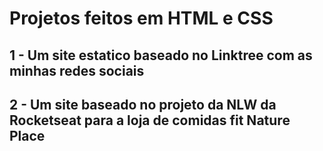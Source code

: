 # Projetos feitos em HTML e CSS
## 1 - Um site estatico baseado no Linktree com as minhas redes sociais
## 2 - Um site baseado no projeto da NLW da Rocketseat para a loja de comidas fit Nature Place
